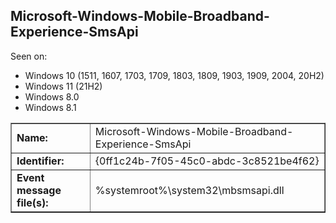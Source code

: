 ## Microsoft-Windows-Mobile-Broadband-Experience-SmsApi

Seen on:
* Windows 10 (1511, 1607, 1703, 1709, 1803, 1809, 1903, 1909, 2004, 20H2)
* Windows 11 (21H2)
* Windows 8.0
* Windows 8.1

<table border="1" class="docutils">
  <tbody>
    <tr>
      <td><b>Name:</b></td>
      <td>Microsoft-Windows-Mobile-Broadband-Experience-SmsApi</td>
    </tr>
    <tr>
      <td><b>Identifier:</b></td>
      <td>{0ff1c24b-7f05-45c0-abdc-3c8521be4f62}</td>
    </tr>
    <tr>
      <td><b>Event message file(s):</b></td>
      <td>%systemroot%\system32\mbsmsapi.dll</td>
    </tr>
  </tbody>
</table>

&nbsp;

